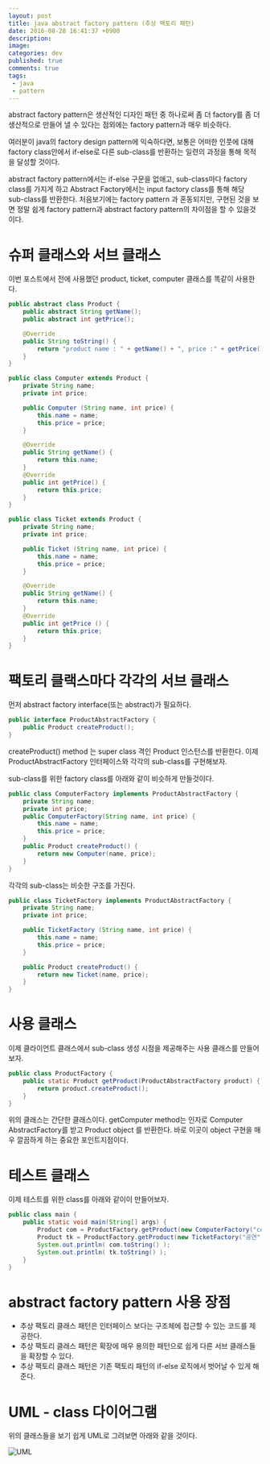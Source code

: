 ```yaml
---
layout: post
title: java abstract factory pattern (추상 팩토리 패턴)
date: 2016-08-28 16:41:37 +0900
description:
image:
categories: dev
published: true
comments: true
tags:
 - java
 - pattern
---
```


abstract factory pattern은 생산적인 디자인 패턴 중 하나로써 좀 더 factory를 좀 더 생산적으로 만들어 낼 수 있다는 점외에는 factory pattern과 매우 비슷하다.

여러분이 java의 factory design pattern에 익숙하다면, 보통은 어떠한 인풋에 대해 factory class안에서 if-else로 다른 sub-class를 반환하는 일련의 과정을 통해 목적을 달성할 것이다.

abstract factory pattern에서는 if-else 구문을 없애고, sub-class마다 factory class를 가지게 하고 Abstract Factory에서는 input factory class를 통해 해당 sub-class를 반환한다. 처음보기에는 factory pattern 과 혼동되지만, 구현된 것을 보면 정말 쉽게 factory pattern과 abstract factory pattern의 차이점을 할 수 있을것이다.

# 슈퍼 클래스와 서브 클래스

이번 포스트에서 전에 사용했던 product, ticket, computer 클래스를 똑같이 사용한다.

```java
public abstract class Product {
    public abstract String getName();
    public abstract int getPrice();

    @Override
    public String toString() {
        return "product name : " + getName() + ", price :" + getPrice();
    }
}
```

```java
public class Computer extends Product {
    private String name;
    private int price;

    public Computer (String name, int price) {
        this.name = name;
        this.price = price;
    }

    @Override
    public String getName() {
        return this.name;
    }
    @Override
    public int getPrice() {
        return this.price;
    }
}
```

```java
public class Ticket extends Product {
    private String name;
    private int price;

    public Ticket (String name, int price) {
        this.name = name;
        this.price = price;
    }

    @Override
    public String getName() {
        return this.name;
    }
    @Override
    public int getPrice () {
        return this.price;
    }
}
```

# 팩토리 클랙스마다 각각의 서브 클래스

먼저 abstract factory interface(또는 abstract)가 필요하다.

```java
public interface ProductAbstractFactory {
    public Product createProduct();
}
```

createProduct() method 는 super class 격인 Product 인스턴스를 반환한다. 이제 ProductAbstractFactory 인터페이스와 각각의 sub-class를 구현해보자.

sub-class를 위한 factory class를 아래와 같이 비슷하게 만들것이다.

```java
public class ComputerFactory implements ProductAbstractFactory {
    private String name;
    private int price;
    public ComputerFactory(String name, int price) {
        this.name = name;
        this.price = price;
    }
    public Product createProduct() {
        return new Computer(name, price);
    }
}
```

각각의 sub-class는 비슷한 구조를 가진다.

```java
public class TicketFactory implements ProductAbstractFactory {
    private String name;
    private int price;

    public TicketFactory (String name, int price) {
        this.name = name;
        this.price = price;
    }

    public Product createProduct() {
        return new Ticket(name, price);
    }
}
```

# 사용 클래스

이제 클라이언트 클래스에서 sub-class 생성 시점을 제공해주는 사용 클래스를 만들어보자.

```java
public class ProductFactory {
    public static Product getProduct(ProductAbstractFactory product) {
        return product.createProduct();
    }
}
```

위의 클래스는 간단한 클래스이다. getComputer method는 인자로 Computer AbstractFactory를 받고 Product object 를 반환한다. 바로 이곳이 object 구현을 매우 깔끔하게 하는 중요한 포인트지점이다.

# 테스트 클래스

이제 테스트를 위한 class를 아래와 같이이 만들어보자.

```java
public class main {
    public static void main(String[] args) {
        Product com = ProductFactory.getProduct(new ComputerFactory("com1", 2000));
        Product tk = ProductFactory.getProduct(new TicketFactory("공연", 100000));
        System.out.println( com.toString() );
        System.out.println( tk.toString() );
    }
}
```

# abstract factory pattern 사용 장점

- 추상 팩토리 클래스 패턴은 인터페이스 보다는 구조체에 접근할 수 있는 코드를 제공한다.
- 추상 팩토리 클래스 패턴은 확장에 매우 용의한 패턴으로 쉽게 다른 서브 클래스들을 확장할 수 있다.
- 추상 팩토리 클래스 패턴은 기존 팩토리 패턴의 if-else 로직에서 벗어날 수 있게 해준다.

# UML - class 다이어그램

위의 클래스들을 보기 쉽게 UML로 그려보면 아래와 같을 것이다.

![UML](https://lh3.googleusercontent.com/uOLAqhglXbV9pRqKuIhpm2G1oiATCVipse1NNrVFqjqW4Wt5XCRuSn_s1RPUhWBfdUiQeS2NLLNVf0fbsNu7z4_96Q18ZVGi3zUuJfrJWl_UGYM4wuGPSBTmOxqPJCnTaVWkpeXbJj2Gh9mOzZgS7HIReNkLrYokGlOPUa-G1tdAHxBDpNbOhDjMTVHbOCnscQ9hdrhOX4jIIxkOwESsz93ypeN4uQnSGO8xBNC850fk1A5_EMFe7eWSLf8jjnbGe7Xu-VNHnqdxZJN9gxD2LX0UgCtWhBAZEAz7igNLOZmmSnursv2AQfB9ssofa5UA72AIm5KEknAyGq0f4zs7g6QWRv-7XYRNeq2Dqhon-nTiuOrwoKkKZUPr6_SaW0hEWymtG8m_5HseExvt6GDCv6XN-945b3d0ON9SbQ-8ld7_k-qL2EbashpSPGnTHnxL_7_R7oPPKzjOi_SEbQxim0xDSFCTuBedsIWg78l3UQQTeI1u9pklgc1mNslAMQr-zzmqn4BeoNjzKoqDNxfxXBkuYJQWIM66HetmEcMABJbdwQhonSHRpCyhNTN931tu6abfPANheLDMApM51kLVtscu6whljI9Jl0sLyt_CU9873hhp=s0)
